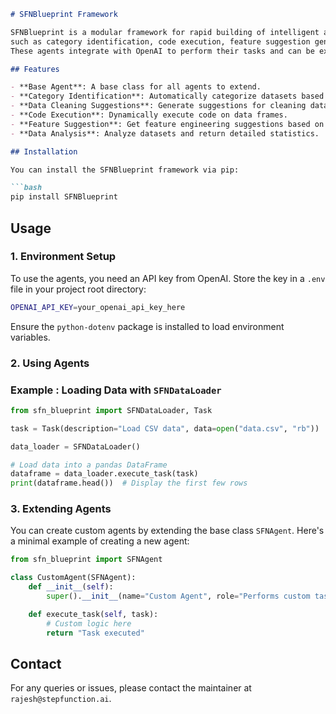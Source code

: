 ```md
# SFNBlueprint Framework

SFNBlueprint is a modular framework for rapid building of intelligent agents to handle various data-related tasks,
such as category identification, code execution, feature suggestion generation, data analysis, and more.
These agents integrate with OpenAI to perform their tasks and can be extended with custom logic.

## Features

- **Base Agent**: A base class for all agents to extend.
- **Category Identification**: Automatically categorize datasets based on column names.
- **Data Cleaning Suggestions**: Generate suggestions for cleaning datasets.
- **Code Execution**: Dynamically execute code on data frames.
- **Feature Suggestion**: Get feature engineering suggestions based on your dataset.
- **Data Analysis**: Analyze datasets and return detailed statistics.

## Installation

You can install the SFNBlueprint framework via pip:

```bash
pip install SFNBlueprint
```

## Usage

### 1. Environment Setup

To use the agents, you need an API key from OpenAI. Store the key in a `.env` file in your project root directory:

```bash
OPENAI_API_KEY=your_openai_api_key_here
```

Ensure the `python-dotenv` package is installed to load environment variables.

### 2. Using Agents

### Example : Loading Data with `SFNDataLoader`

```python
from sfn_blueprint import SFNDataLoader, Task

task = Task(description="Load CSV data", data=open("data.csv", "rb"))

data_loader = SFNDataLoader()

# Load data into a pandas DataFrame
dataframe = data_loader.execute_task(task)
print(dataframe.head())  # Display the first few rows
```

### 3. Extending Agents

You can create custom agents by extending the base class `SFNAgent`. Here's a minimal example of creating a new agent:

```python
from sfn_blueprint import SFNAgent

class CustomAgent(SFNAgent):
    def __init__(self):
        super().__init__(name="Custom Agent", role="Performs custom task")

    def execute_task(self, task):
        # Custom logic here
        return "Task executed"
```

## Contact

For any queries or issues, please contact the maintainer at `rajesh@stepfunction.ai`.
```